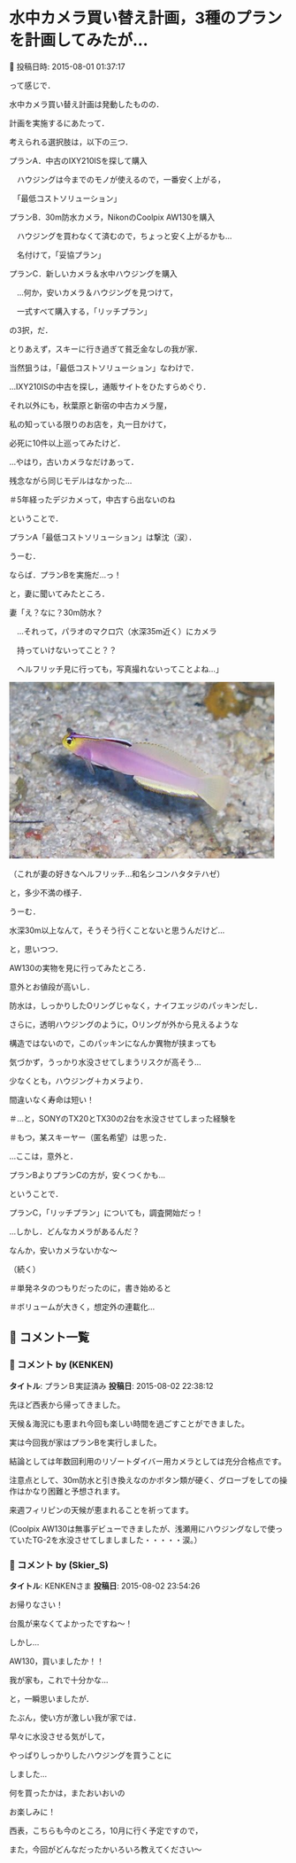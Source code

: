 # 水中カメラ買い替え計画，3種のプランを計画してみたが…

📅 投稿日時: 2015-08-01 01:37:17

って感じで．


水中カメラ買い替え計画は発動したものの．





計画を実施するにあたって．


考えられる選択肢は，以下の三つ．





プランA．中古のIXY210ISを探して購入


[](http://blogimg.goo.ne.jp/user_image/00/eb/3d36ed0f3b1780b0f5d25f5251c06ae5.jpg)


　ハウジングは今までのモノが使えるので，一番安く上がる，


　「最低コストソリューション」





プランB．30m防水カメラ，NikonのCoolpix AW130を購入


[](http://blogimg.goo.ne.jp/user_image/37/1c/ef0cd66eca9d7a630899979833fb38c5.jpg)


　ハウジングを買わなくて済むので，ちょっと安く上がるかも…


　名付けて，「妥協プラン」





プランC．新しいカメラ＆水中ハウジングを購入


　…何か，安いカメラ＆ハウジングを見つけて，


　一式すべて購入する，「リッチプラン」





の3択，だ．





とりあえず，スキーに行き過ぎて貧乏金なしの我が家．


当然狙うは，「最低コストソリューション」なわけで．





…IXY210ISの中古を探し，通販サイトをひたすらめぐり．


それ以外にも，秋葉原と新宿の中古カメラ屋，


私の知っている限りのお店を，丸一日かけて，


必死に10件以上巡ってみたけど．





…やはり，古いカメラなだけあって．


残念ながら同じモデルはなかった…


＃5年経ったデジカメって，中古すら出ないのね





ということで．


プランA「最低コストソリューション」は撃沈（涙）．





うーむ．


ならば．プランBを実施だ…っ！


と，妻に聞いてみたところ．





妻「え？なに？30m防水？


　…それって，パラオのマクロ穴（水深35m近く）にカメラ


　持っていけないってこと？？


　ヘルフリッチ見に行っても，写真撮れないってことよね…」




![1f5492a12cee46bc06a45f1a94e2ea76.jpg](images/1f5492a12cee46bc06a45f1a94e2ea76.jpg)




（これが妻の好きなヘルフリッチ…和名シコンハタタテハゼ）





と，多少不満の様子．





うーむ．


水深30m以上なんて，そうそう行くことないと思うんだけど…





と，思いつつ．


AW130の実物を見に行ってみたところ．


意外とお値段が高いし．


防水は，しっかりしたOリングじゃなく，ナイフエッジのパッキンだし．


さらに，透明ハウジングのように，Oリングが外から見えるような


構造ではないので，このパッキンになんか異物が挟まっても


気づかず，うっかり水没させてしまうリスクが高そう…


少なくとも，ハウジング＋カメラより．


間違いなく寿命は短い！





＃…と，SONYのTX20とTX30の2台を水没させてしまった経験を


＃もつ，某スキーヤー（匿名希望）は思った．





…ここは，意外と．


プランBよりプランCの方が，安くつくかも…





ということで．


プランC，「リッチプラン」についても，調査開始だっ！





…しかし．どんなカメラがあるんだ？


なんか，安いカメラないかな～


（続く）





＃単発ネタのつもりだったのに，書き始めると


＃ボリュームが大きく，想定外の連載化…

## 💬 コメント一覧

### 💬 コメント by (KENKEN)
**タイトル**: プランＢ実証済み
**投稿日**: 2015-08-02 22:38:12

先ほど西表から帰ってきました。

天候＆海況にも恵まれ今回も楽しい時間を過ごすことができました。

実は今回我が家はプランBを実行しました。

結論としては年数回利用のリゾートダイバー用カメラとしては充分合格点です。

注意点として、30m防水と引き換えなのかボタン類が硬く、グローブをしての操作はかなり困難と予想されます。

来週フィリピンの天候が恵まれることを祈ってます。

(Coolpix AW130は無事デビューできましたが、浅瀬用にハウジングなしで使っていたTG-2を水没させてしましました・・・・・涙。）

### 💬 コメント by (Skier_S)
**タイトル**: KENKENさま
**投稿日**: 2015-08-02 23:54:26

お帰りなさい！

台風が来なくてよかったですね～！



しかし…

AW130，買いましたか！！

我が家も，これで十分かな…

と，一瞬思いましたが．

たぶん，使い方が激しい我が家では．

早々に水没させる気がして，

やっぱりしっかりしたハウジングを買うことに

しました…



何を買ったかは，またおいおいの

お楽しみに！



西表，こちらも今のところ，10月に行く予定ですので，

また，今回がどんなだったかいろいろ教えてください～

